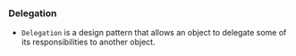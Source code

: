 ### Delegation

- `Delegation` is a design pattern that allows an object to delegate some of its responsibilities to another object.
